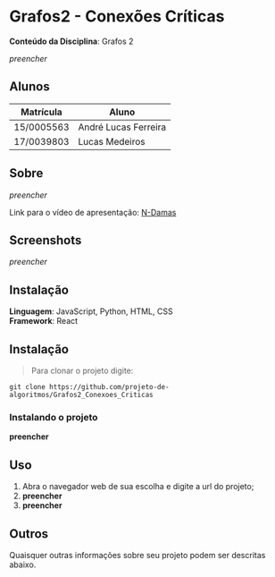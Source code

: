 # Grafos2 - Conexões Críticas

**Conteúdo da Disciplina**: Grafos 2<br>

*preencher*

## Alunos
|Matrícula | Aluno |
| -- | -- |
| 15/0005563  |  André Lucas Ferreira |
| 17/0039803	  |  Lucas Medeiros |

## Sobre 

*preencher*

Link para o vídeo de apresentação: [N-Damas](https://www.youtube.com/watch?v=78BMYTWKhWA)

## Screenshots

*preencher*

## Instalação 
**Linguagem**: JavaScript, Python, HTML, CSS <br>
**Framework**: React <br>

## Instalação 

> Para clonar o projeto digite:

    git clone https://github.com/projeto-de-algoritmos/Grafos2_Conexoes_Criticas


### Instalando o projeto

**preencher**

## Uso 

1. Abra o navegador web de sua escolha e digite a url do projeto;<br>
2. **preencher**
3. **preencher**

## Outros 
Quaisquer outras informações sobre seu projeto podem ser descritas abaixo.




